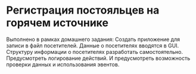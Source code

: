 # Регистрация постояльцев на горячем источнике
Выполнено в рамках домашнего задания:
Создать приложение для записи в файл посетителей. Данные о посетителях вводятся в GUI. Структуру информации о посетителях разработать самостоятельно. Предусмотреть логирование действий. И предусмотреть возможность проверки данных и использования эвентов.
